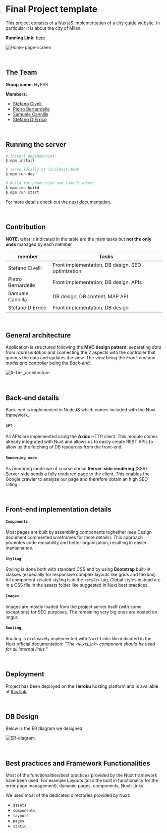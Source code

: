 # Final Project template

This project consists of a NuxtJS implementation of a city guide website. In particular it is about the city of Milan.

**Running Link:** [here](https://hypermedia-project-2022.herokuapp.com/)

![Home-page-screen](https://user-images.githubusercontent.com/62955439/177119733-4747b109-9e8a-4451-b534-0c54ac92d618.jpg)

<br>

## The Team 

**Group name**: HyPSS

**Members**:

- [Stefano Civelli](https://github.com/Stefano-Civelli)
- [Pietro Bernardelle](https://github.com/PietroBernardelle)
- [Samuele Cannilla](https://github.com/scannilla)
- [Stefano D'Errico](https://github.com/stefanoderr)

<br>

## Running the server

```bash
# install dependencies
$ npm install

# serve locally at localhost:3000
$ npm run dev

# build for production and launch server
$ npm run build
$ npm run start
```

For more details check out the [nuxt documentation](https://nuxtjs.org).

<br>

## Contribution

**NOTE**: what is indicated in the table are the main tasks but **not the only ones** managed by each member

| member             | Tasks                                             |
| ------------------ | ------------------------------------------------- |
| Stefano Civelli    | Front implementation, DB design, SEO optimization |
| Pietro Bernardelle | Front implementation, DB design, APIs             |
| Samuele Cannilla   | DB design, DB content, MAP API                    |
| Stefano D'Errico   | Front implementation, DB design                   |

<br>

## General architecture

Application is structured following the **MVC design pattern**: separating _data_ from _rapresentation_ and connecting the 2 aspects with the controller that queries the data and updates the view.
The _view_ being the _Front-end_ and _model and controller_ being the _Back-end_.

![#-Tier_architecture](https://user-images.githubusercontent.com/62955439/177119309-c592270f-1a60-4a84-aa60-0cbce1cfc61c.jpg)

<br>

## Back-end details

Back-end is implemented in NodeJS which comes included with the Nuxt framework.

#### `API`

All APIs are implemented using the **Axios** HTTP client. This module comes already integrated with Nuxt and allows us to easily create REST APIs to allow us the fetching of DB resources from the front-end.

#### `Rendering mode`

As rendering mode we of course chose **Server-side rendering** (SSR). Server-side sends a fully rendered page to the client. This enables the Google crawler to analyze our page and therefore obtain an high SEO rating.

<br>

## Front-end implementation details

#### `Components`

Most pages are built by assembling components toghether (see Design document commented wireframes for more details). This approach promotes code reusability and better organization, resulting in easier mantainance.

#### `Styling`

Styling is done both with standard CSS and by using **Bootstrap** built-in classes (especially for responsive complex layouts like grids and flexbox).
All component-related styling is in the `<style>` tag, Global styles instead are in a CSS file in the assets folder like suggested in Nuxt best practices.

#### `Images`

Images are mostly loaded from the project server itself (with some exceptions) for SEO purposes. The remaining very big ones are hosted on imgur.

#### `Routing`

Routing is exclusively implemented with Nuxt-Links like indicated in the Nuxt official documentation: _"The `<NuxtLink>` component should be used for all internal links."_

<br>

## Deployment

Project has been deployed on the **Heroku** hosting platform and is available at [this link](https://hypermedia-project-2022.herokuapp.com/)

<br>

## DB Design

Below is the ER diagram we designed

![ER-diagram](https://user-images.githubusercontent.com/62955439/177054688-89f25397-b188-4bfb-bf31-f2c5f99c0b58.jpg)

<br>

## Best practices and Framework Functionalities

Most of the functionalities/best practices provided by the Nuxt framework have been used.
For example Layouts (also the built in functionality for the error page management), dynamic pages, components, Nuxt-Links.

We used most of the dedicated directories provided by Nuxt:

- `assets`
- `components`
- `layouts`
- `pages`
- `static`


